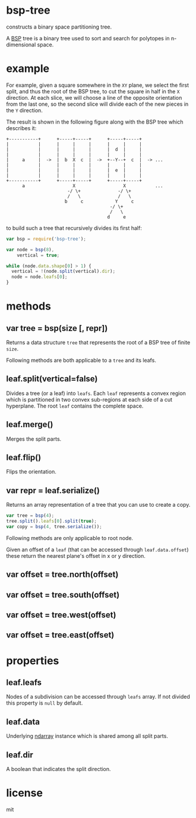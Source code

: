 # bsp-tree

constructs a binary space partitioning tree.

A [BSP](http://en.wikipedia.org/wiki/Binary_space_partitioning) tree is a binary tree used to sort and search for polytopes in n-dimensional space.

# example

For example, given a square somewhere in the `XY` plane, we select the first split, and thus the root of the BSP tree, to cut the square in half in the `X` direction. At each slice, we will choose a line of the opposite orientation from the last one, so the second slice will divide each of the new pieces in the `Y` direction.

The result is shown in the following figure along with the BSP tree which describes it:

```
+-----------+      +-----+-----+      +-----+-----+
|           |      |     |     |      |     |     |
|           |      |     |     |      |  d  |     |
|           |      |     |     |      |     |     |
|     a     |  ->  |  b  X  c  |  ->  +--Y--+  c  |  -> ...
|           |      |     |     |      |     |     |
|           |      |     |     |      |  e  |     |
|           |      |     |     |      |     |     |
+-----------+      +-----+-----+      +-----+-----+
      a                  X                  X           ...
                       -/ \+              -/ \+
                       /   \              /   \
                      b     c            Y     c
                                       -/ \+
                                       /   \
                                      d     e
```

to build such a tree that recursively divides its first half:

```js
var bsp = require('bsp-tree');

var node = bsp(8),
    vertical = true;

while (node.data.shape[0] > 1) {
  vertical = !(node.split(vertical).dir);
  node = node.leafs[0];
}
```

# methods

## var tree = bsp(size [, repr])

Returns a data structure `tree` that represents the root of a BSP tree of finite `size`.

Following methods are both applicable to a `tree` and its leafs.

## leaf.split(vertical=false)

Divides a tree (or a leaf) into `leafs`. Each `leaf` represents a convex region which is partitioned in two convex sub-regions at each side of a cut hyperplane. The root `leaf` contains the complete space.

## leaf.merge()

Merges the split parts.

## leaf.flip()

Flips the orientation.

## var repr = leaf.serialize()

Returns an array representation of a tree that you can use to create a copy.

```js
var tree = bsp(4);
tree.split().leafs[0].split(true);
var copy = bsp(4, tree.serialize());
```

Following methods are only applicable to root node.

Given an offset of a `leaf` (that can be accessed through `leaf.data.offset`) these return the nearest plane's offset in x or y direction.

## var offset = tree.north(offset)

## var offset = tree.south(offset)

## var offset = tree.west(offset)

## var offset = tree.east(offset)

# properties

## leaf.leafs

Nodes of a subdivision can be accessed through `leafs` array. If not divided this property is `null` by default.

## leaf.data

Underlying [ndarray](https://github.com/scijs/ndarray) instance which is shared among all split parts.

## leaf.dir

A boolean that indicates the split direction.

# license

mit